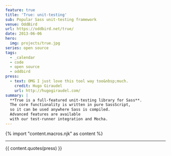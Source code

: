 ```yaml
---
feature: true
title: 'True: unit-testing'
sub: Popular Sass unit-testing framework
venue: OddBird
url: https://oddbird.net/true/
date: 2013-06-06
hero:
  img: projects/true.jpg
series: open source
tags:
  - _calendar
  - code
  - open source
  - oddbird
press:
  - text: OMG I just love this tool way too&nbsp;much.
    credit: Hugo Giraudel
    url: http://hugogiraudel.com/
summary: |
  **True is a full-featured unit-testing library for Sass**.
  The core functionality is written in pure SassScript,
  so it can be used anywhere Sass is compiled.
  Advanced features are available
  with our test-runner integration and Mocha.
---
```

{% import "content.macros.njk" as content %}

------

{{ content.quotes(press) }}
